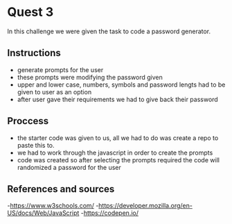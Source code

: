 # Quest 3

In this challenge we were given the task to code a password generator.

## Instructions
- generate prompts for the user 
- these prompts were modifying the password given
- upper and lower case, numbers, symbols and password lengts had to be given to user as an option
- after user gave their requirements we had to give back their password

## Proccess
- the starter code was given to us, all we had to do was create a repo to paste this to.
- we had to work through the javascript in order to create the prompts
- code was created so after selecting the prompts required the code will randomized a password for the user

## References and sources
-https://www.w3schools.com/
-https://developer.mozilla.org/en-US/docs/Web/JavaScript
-https://codepen.io/


